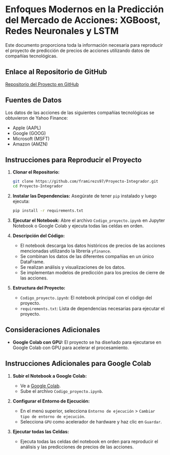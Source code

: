 
# Enfoques Modernos en la Predicción del Mercado de Acciones: XGBoost, Redes Neuronales y LSTM

Este documento proporciona toda la información necesaria para reproducir el proyecto de predicción de precios de acciones utilizando datos de compañías tecnológicas.

## Enlace al Repositorio de GitHub

[Repositorio del Proyecto en GitHub](https://github.com/framirezs97/Proyecto-Integrador)

## Fuentes de Datos

Los datos de las acciones de las siguientes compañías tecnológicas se obtuvieron de Yahoo Finance:
- Apple (AAPL)
- Google (GOOG)
- Microsoft (MSFT)
- Amazon (AMZN)

## Instrucciones para Reproducir el Proyecto

1. **Clonar el Repositorio:**
   ```bash
   git clone https://github.com/framirezs97/Proyecto-Integrador.git
   cd Proyecto-Integrador
   ```

2. **Instalar las Dependencias:**
   Asegúrate de tener `pip` instalado y luego ejecuta:
   ```bash
   pip install -r requirements.txt
   ```

3. **Ejecutar el Notebook:**
   Abre el archivo `Codigo_proyecto.ipynb` en Jupyter Notebook o Google Colab y ejecuta todas las celdas en orden.

4. **Descripción del Código:**
   - El notebook descarga los datos históricos de precios de las acciones mencionadas utilizando la librería `yfinance`.
   - Se combinan los datos de las diferentes compañías en un único DataFrame.
   - Se realizan análisis y visualizaciones de los datos.
   - Se implementan modelos de predicción para los precios de cierre de las acciones.

5. **Estructura del Proyecto:**
   - `Codigo_proyecto.ipynb`: El notebook principal con el código del proyecto.
   - `requirements.txt`: Lista de dependencias necesarias para ejecutar el proyecto.

## Consideraciones Adicionales

- **Google Colab con GPU:** El proyecto se ha diseñado para ejecutarse en Google Colab con GPU para acelerar el procesamiento.

## Instrucciones Adicionales para Google Colab

1. **Subir el Notebook a Google Colab:**
   - Ve a [Google Colab](https://colab.research.google.com/).
   - Sube el archivo `Codigo_proyecto.ipynb`.

2. **Configurar el Entorno de Ejecución:**
   - En el menú superior, selecciona `Entorno de ejecución` > `Cambiar tipo de entorno de ejecución`.
   - Selecciona `GPU` como acelerador de hardware y haz clic en `Guardar`.

3. **Ejecutar todas las Celdas:**
   - Ejecuta todas las celdas del notebook en orden para reproducir el análisis y las predicciones de precios de las acciones.
